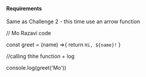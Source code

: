 #### Requirements
Same as Challenge 2 - this time use an arrow function

// Mo Razavi code 

const greet = (name) =>{
    return `Hi, ${name}!`
}

//calling thhe function + log 

console.log(greet('Mo'))